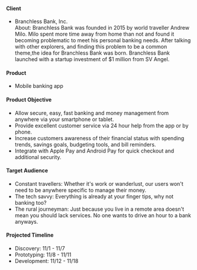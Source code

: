 #### Client
- Branchless Bank, Inc.  
About: Branchless Bank was founded in 2015 by world traveller Andrew Milo. Milo spent more time away from home than not and found it becoming problematic to meet his personal banking needs. After talking with other explorers, and finding this problem to be a common theme,the idea for Branchless Bank was born. Branchless Bank launched with a startup investment of $1 million from SV Angel.

#### Product
- Mobile banking app

#### Product Objective
- Allow secure, easy, fast banking and money management from anywhere via your smartphone or tablet.
- Provide excellent customer service via 24 hour help from the app or by phone.
- Increase customers awareness of their financial status with spending trends, savings goals, budgeting tools, and bill reminders.
- Integrate with Apple Pay and Android Pay for quick checkout and additional security.

#### Target Audience
- Constant travellers: Whether it's work or wanderlust, our users won't need to be anywhere specific to manage their money.
- The tech savvy: Everything is already at your finger tips, why not banking too?
- The rural journeyman: Just because you live in a remote area doesn't mean you should lack services. No one wants to drive an hour to a bank anyways.

#### Projected Timeline
- Discovery: 11/1 - 11/7
- Prototyping: 11/8 - 11/11
- Development: 11/12 - 11/18
